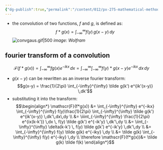 ```yaml
---
{"dg-publish":true,"permalink":"/content/012/px-275-mathematical-methods/term-2/h-fourier-series-and-transforms/px-275-h7-convolutions/","noteIcon":"1","created":"2025-02-06T17:38:21.978+00:00","updated":"2025-02-08T12:19:19.518+00:00"}
---
```


- the convolution of two functions, $f$ and $g$, is defined as:
$$f * g (x) = \int_{-\infty}^{\infty} f(y)\,g(x-y)\,dy$$
![convgaus.gif|500](/img/user/pics/convgaus.gif)
*image: Wolfram*

## fourier transform of a convolution
$$\mathscr{F}(f*g(x)) = \int_{-\infty}^{\infty} fg(x)e^{-ikx}\,dx = \int_{-\infty}^{\infty}\int_{-\infty}^{\infty} f(y)*g(x-y)e^{-ikx}\,dx\,dy$$

- $g(x-y)$ can be rewritten as an inverse fourier transform:
$$g(x-y) = \frac{1}{2\pi} \int_{-\infty}^{\infty} \tilde g(k') e^{ik'(x-y)} \,dk'$$
- substituting it into the transform:
$$\begin{align*}
\mathscr{F}(f*g(x)) &= \int_{-\infty}^{\infty} e^{-ikx} \int_{-\infty}^{\infty} f(y)\frac{1}{2\pi} \int_{-\infty}^{\infty} \tilde g(k') e^{ik'(x-y)} \,dk'\,dx\,dy \\
&= \iiint_{-\infty}^{\infty} \frac{1}{2\pi} e^{ix(k-k')} \,dx \, f(y) \tilde g(k') e^{-ik'y} \,dk'\,dy \\
&= \iint_{-\infty}^{\infty} \delta(k-k') \, f(y) \tilde g(k') e^{-ik'y} \,dk'\,dy \\
&= \int_{-\infty}^{\infty}  f(y) \tilde g(k) e^{-iky} \,dy \\
&= \tilde g(k) \int_{-\infty}^{\infty}  f(y) e^{-iky} \,dy \\
\therefore \mathscr{F}(f*g(x))&= \tilde g(k) \tilde f(k)
\end{align*}$$
